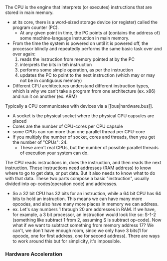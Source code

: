 
The CPU is the engine that interprets (or executes) instructions that are stored in main memory.
- at its core, there is a word-sized storage device (or register) called the program counter (PC).
	- At any given point in time, the PC points at (contains the address of) some machine-language instruction in main memory.
- From the time the system is powered on until it is powered off, the processor blindly and repeatedly performs the same basic task over and over again:
	1. reads the instruction from memory pointed at by the PC
	2. interprets the bits in teh instruction
	3. performs some simple operation, as per the instruction
	4. updates the PC to point to the next instruction (which may or may not be in contiguous memory) 
- Different CPU architectures understand different instruction types, which is why we can't take a program from one architecture (ex. x86) and run it on another (ex. ARM)

Typically a CPU communicates with devices via a [[bus|hardware.bus]].

- A socket is the physical socket where the physical CPU capsules are placed
- Cores are the number of CPU-cores per CPU capsule
- some CPUs can run more than one parallel thread per CPU-core
- If you multiply the number of socket, cores and threads, then you get the number of "CPUs": 24.
	- These aren't real CPUs, but the number of possible parallel threads of execution your system can do.

The CPU reads instructions in, does the instruction, and then reads the next instruction. These instructions need addresses (RAM address) to know where to go to get data, or put data. But it also needs to know what to do with that data. These two parts compose a basic "instruction", usually divided into op-codes(operation code) and addresses.
- So a 32 bit CPU has 32 bits for an instruction, while a 64 bit CPU has 64 bits to hold an instruction. This means we can have many more opcodes, and also have many more places in memory we can address.
- ex. Let's say numbers 1 through 20 are addresses in RAM. If we have, for example, a 3 bit processor, an instruction would look like so: S-1-2 (something like subtract 1 from 2, assuming S is subtract op-code). Now what if we want to subtract something from memory address 17? We can't, we don't have enough room, since we only have 3 bits(1 for opcode, one for first address, one for second address). There are ways to work around this but for simplicity, it's impossible.

### Hardware Acceleration

